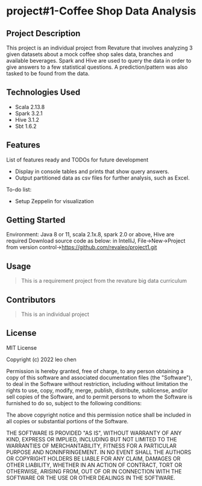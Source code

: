 # project#1-Coffee Shop Data Analysis

## Project Description
This project is an individual project from Revature that involves analyzing 3 given datasets about a mock coffee shop sales data, branches and available beverages. Spark and Hive are used to query the data in order to give answers to a few statistical questions. A prediction/pattern was also tasked to be found from the data.
## Technologies Used

* Scala 2.13.8
* Spark 3.2.1
* Hive 3.1.2
* Sbt 1.6.2

## Features

List of features ready and TODOs for future development
* Display in console tables and prints that show query answers.
* Output partitioned data as csv files for further analysis, such as Excel.

To-do list:
* Setup Zeppelin for visualization


## Getting Started
   
Environment: Java 8 or 11, scala 2.1x.8, spark 2.0 or above, Hive are required
Download source code as below:
in IntelliJ, File->New->Project from version control->https://github.com/revaleo/project1.git


## Usage
> This is a requirement project from the revature big data curriculum 

## Contributors

> This is an individual project

## License

MIT License

Copyright (c) 2022 leo chen

Permission is hereby granted, free of charge, to any person obtaining a copy
of this software and associated documentation files (the "Software"), to deal
in the Software without restriction, including without limitation the rights
to use, copy, modify, merge, publish, distribute, sublicense, and/or sell
copies of the Software, and to permit persons to whom the Software is
furnished to do so, subject to the following conditions:

The above copyright notice and this permission notice shall be included in all
copies or substantial portions of the Software.

THE SOFTWARE IS PROVIDED "AS IS", WITHOUT WARRANTY OF ANY KIND, EXPRESS OR
IMPLIED, INCLUDING BUT NOT LIMITED TO THE WARRANTIES OF MERCHANTABILITY,
FITNESS FOR A PARTICULAR PURPOSE AND NONINFRINGEMENT. IN NO EVENT SHALL THE
AUTHORS OR COPYRIGHT HOLDERS BE LIABLE FOR ANY CLAIM, DAMAGES OR OTHER
LIABILITY, WHETHER IN AN ACTION OF CONTRACT, TORT OR OTHERWISE, ARISING FROM,
OUT OF OR IN CONNECTION WITH THE SOFTWARE OR THE USE OR OTHER DEALINGS IN THE
SOFTWARE.
